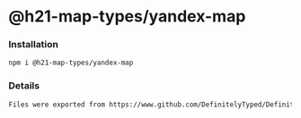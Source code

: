 # @h21-map-types/yandex-map

### Installation
```bash
npm i @h21-map-types/yandex-map
```
### Details
```bash
Files were exported from https://www.github.com/DefinitelyTyped/DefinitelyTyped/tree/types-2.0/google-maps
```
